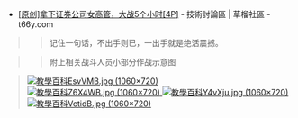 
- <a href="https://t66y.com/htm_data/7/1903/3459676.html">[原创]拿下证券公司女高管，大战5个小时[4P]</a> - 技術討論區 | 草榴社區 - t66y.com

>> 记住一句话，不出手则已，一出手就是绝活震撼。

>> 附上相关战斗人员小部分作战示意图

> <a href="https://upload.cc/i1/2019/03/10/EsvVMB.jpg"><img src="https://camo.githubusercontent.com/c21fe2bf0acdba20d2d1f7e73a18e75ac4a6fd4d/68747470733a2f2f75706c6f61642e63632f69312f323031392f30332f31302f457376564d422e6a7067" border="0" title="教學百科EsvVMB.jpg (1060×720)"> </a>
> <a href="https://upload.cc/i1/2019/03/10/Z6X4WB.jpg"><img src="https://camo.githubusercontent.com/3c3a0ab6047ad70a55bbc048479714153554af7c/68747470733a2f2f75706c6f61642e63632f69312f323031392f30332f31302f5a36583457422e6a7067" border="0" title="教學百科Z6X4WB.jpg (1060×720)"> </a>
> <a href="https://upload.cc/i1/2019/03/10/Y4vXju.jpg"><img src="https://camo.githubusercontent.com/383c0e10c12bca9419f2f40fd8bd56f8fae62585/68747470733a2f2f75706c6f61642e63632f69312f323031392f30332f31302f593476586a752e6a7067" border="0" title="教學百科Y4vXju.jpg (1060×720)"> </a>
> <a href="https://upload.cc/i1/2019/03/10/VctidB.jpg"><img src="https://camo.githubusercontent.com/db03547fe09e38ac15c91e283232b96ef29cca2f/68747470733a2f2f75706c6f61642e63632f69312f323031392f30332f31302f5663746964422e6a7067" border="0" title="教學百科VctidB.jpg (1060×720)"> </a>








